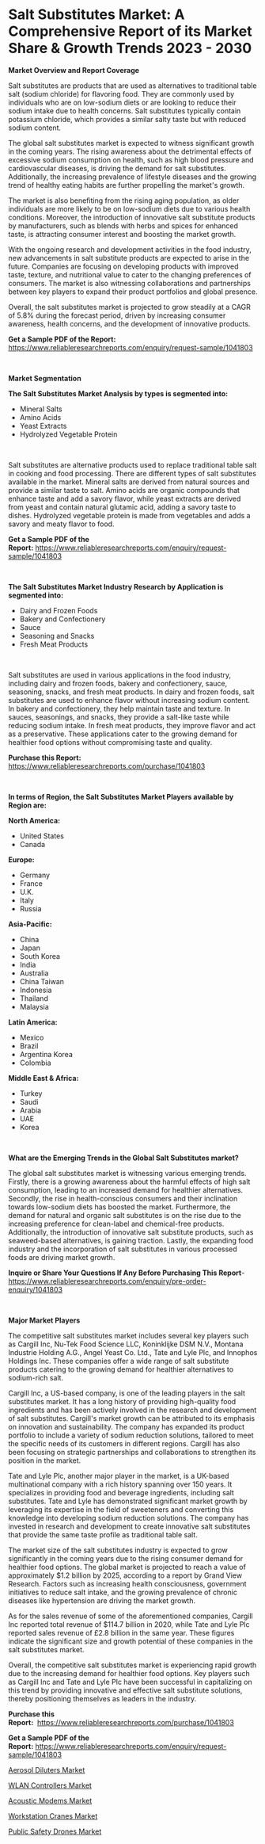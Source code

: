 <p><h1>Salt Substitutes Market: A Comprehensive Report of its Market Share & Growth Trends 2023 - 2030</h1></p><p><strong>Market Overview and Report Coverage</strong></p>
<p><p>Salt substitutes are products that are used as alternatives to traditional table salt (sodium chloride) for flavoring food. They are commonly used by individuals who are on low-sodium diets or are looking to reduce their sodium intake due to health concerns. Salt substitutes typically contain potassium chloride, which provides a similar salty taste but with reduced sodium content.</p><p>The global salt substitutes market is expected to witness significant growth in the coming years. The rising awareness about the detrimental effects of excessive sodium consumption on health, such as high blood pressure and cardiovascular diseases, is driving the demand for salt substitutes. Additionally, the increasing prevalence of lifestyle diseases and the growing trend of healthy eating habits are further propelling the market's growth.</p><p>The market is also benefiting from the rising aging population, as older individuals are more likely to be on low-sodium diets due to various health conditions. Moreover, the introduction of innovative salt substitute products by manufacturers, such as blends with herbs and spices for enhanced taste, is attracting consumer interest and boosting the market growth.</p><p>With the ongoing research and development activities in the food industry, new advancements in salt substitute products are expected to arise in the future. Companies are focusing on developing products with improved taste, texture, and nutritional value to cater to the changing preferences of consumers. The market is also witnessing collaborations and partnerships between key players to expand their product portfolios and global presence.</p><p>Overall, the salt substitutes market is projected to grow steadily at a CAGR of 5.8% during the forecast period, driven by increasing consumer awareness, health concerns, and the development of innovative products.</p></p>
<p><strong>Get a Sample PDF of the Report:</strong> <a href="https://www.reliableresearchreports.com/enquiry/request-sample/1041803">https://www.reliableresearchreports.com/enquiry/request-sample/1041803</a></p>
<p>&nbsp;</p>
<p><strong>Market Segmentation</strong></p>
<p><strong>The Salt Substitutes Market Analysis by types is segmented into:</strong></p>
<p><ul><li>Mineral Salts</li><li>Amino Acids</li><li>Yeast Extracts</li><li>Hydrolyzed Vegetable Protein</li></ul></p>
<p>&nbsp;</p>
<p><p>Salt substitutes are alternative products used to replace traditional table salt in cooking and food processing. There are different types of salt substitutes available in the market. Mineral salts are derived from natural sources and provide a similar taste to salt. Amino acids are organic compounds that enhance taste and add a savory flavor, while yeast extracts are derived from yeast and contain natural glutamic acid, adding a savory taste to dishes. Hydrolyzed vegetable protein is made from vegetables and adds a savory and meaty flavor to food.</p></p>
<p><strong>Get a Sample PDF of the Report:</strong>&nbsp;<a href="https://www.reliableresearchreports.com/enquiry/request-sample/1041803">https://www.reliableresearchreports.com/enquiry/request-sample/1041803</a></p>
<p>&nbsp;</p>
<p><strong>The Salt Substitutes Market Industry Research by Application is segmented into:</strong></p>
<p><ul><li>Dairy and Frozen Foods</li><li>Bakery and Confectionery</li><li>Sauce</li><li>Seasoning and Snacks</li><li>Fresh Meat Products</li></ul></p>
<p>&nbsp;</p>
<p><p>Salt substitutes are used in various applications in the food industry, including dairy and frozen foods, bakery and confectionery, sauce, seasoning, snacks, and fresh meat products. In dairy and frozen foods, salt substitutes are used to enhance flavor without increasing sodium content. In bakery and confectionery, they help maintain taste and texture. In sauces, seasonings, and snacks, they provide a salt-like taste while reducing sodium intake. In fresh meat products, they improve flavor and act as a preservative. These applications cater to the growing demand for healthier food options without compromising taste and quality.</p></p>
<p><strong>Purchase this Report:</strong>&nbsp; <a href="https://www.reliableresearchreports.com/purchase/1041803">https://www.reliableresearchreports.com/purchase/1041803</a></p>
<p>&nbsp;</p>
<p><strong>In terms of Region, the Salt Substitutes Market Players available by Region are:</strong></p>
<p>
    <p> <strong> North America: </strong>
        <ul>
            <li>United States</li>
            <li>Canada</li>
        </ul>
        </p> 
    <p> <strong> Europe: </strong>
        <ul>
            <li>Germany</li>
            <li>France</li>
            <li>U.K.</li>
            <li>Italy</li>
            <li>Russia</li>
        </ul>
        </p> 
    <p> <strong> Asia-Pacific: </strong>
        <ul>
            <li>China</li>
            <li>Japan</li>
            <li>South Korea</li>
            <li>India</li>
            <li>Australia</li>
            <li>China Taiwan</li>
            <li>Indonesia</li>
            <li>Thailand</li>
            <li>Malaysia</li>
        </ul>
        </p> 
    <p> <strong> Latin America: </strong>
        <ul>
            <li>Mexico</li>
            <li>Brazil</li>
            <li>Argentina Korea</li>
            <li>Colombia</li>
        </ul>
        </p> 
    <p> <strong> Middle East & Africa: </strong>
        <ul>
            <li>Turkey</li>
            <li>Saudi</li>
            <li>Arabia</li>
            <li>UAE</li>
            <li>Korea</li>
        </ul>
    </p>
    </p>
<p>&nbsp;</p>
<p><strong>What are the Emerging Trends in the Global Salt Substitutes market?</strong></p>
<p><p>The global salt substitutes market is witnessing various emerging trends. Firstly, there is a growing awareness about the harmful effects of high salt consumption, leading to an increased demand for healthier alternatives. Secondly, the rise in health-conscious consumers and their inclination towards low-sodium diets has boosted the market. Furthermore, the demand for natural and organic salt substitutes is on the rise due to the increasing preference for clean-label and chemical-free products. Additionally, the introduction of innovative salt substitute products, such as seaweed-based alternatives, is gaining traction. Lastly, the expanding food industry and the incorporation of salt substitutes in various processed foods are driving market growth.</p></p>
<p><strong>Inquire or Share Your Questions If Any Before Purchasing This Report</strong>- <a href="https://www.reliableresearchreports.com/enquiry/pre-order-enquiry/1041803">https://www.reliableresearchreports.com/enquiry/pre-order-enquiry/1041803</a></p>
<p>&nbsp;</p>
<p><strong>Major Market Players</strong></p>
<p><p>The competitive salt substitutes market includes several key players such as Cargill Inc, Nu-Tek Food Science LLC, Koninklijke DSM N.V., Montana Industrie Holding A.G., Angel Yeast Co. Ltd., Tate and Lyle Plc, and Innophos Holdings Inc. These companies offer a wide range of salt substitute products catering to the growing demand for healthier alternatives to sodium-rich salt.</p><p>Cargill Inc, a US-based company, is one of the leading players in the salt substitutes market. It has a long history of providing high-quality food ingredients and has been actively involved in the research and development of salt substitutes. Cargill's market growth can be attributed to its emphasis on innovation and sustainability. The company has expanded its product portfolio to include a variety of sodium reduction solutions, tailored to meet the specific needs of its customers in different regions. Cargill has also been focusing on strategic partnerships and collaborations to strengthen its position in the market.</p><p>Tate and Lyle Plc, another major player in the market, is a UK-based multinational company with a rich history spanning over 150 years. It specializes in providing food and beverage ingredients, including salt substitutes. Tate and Lyle has demonstrated significant market growth by leveraging its expertise in the field of sweeteners and converting this knowledge into developing sodium reduction solutions. The company has invested in research and development to create innovative salt substitutes that provide the same taste profile as traditional table salt.</p><p>The market size of the salt substitutes industry is expected to grow significantly in the coming years due to the rising consumer demand for healthier food options. The global market is projected to reach a value of approximately $1.2 billion by 2025, according to a report by Grand View Research. Factors such as increasing health consciousness, government initiatives to reduce salt intake, and the growing prevalence of chronic diseases like hypertension are driving the market growth.</p><p>As for the sales revenue of some of the aforementioned companies, Cargill Inc reported total revenue of $114.7 billion in 2020, while Tate and Lyle Plc reported sales revenue of £2.8 billion in the same year. These figures indicate the significant size and growth potential of these companies in the salt substitutes market.</p><p>Overall, the competitive salt substitutes market is experiencing rapid growth due to the increasing demand for healthier food options. Key players such as Cargill Inc and Tate and Lyle Plc have been successful in capitalizing on this trend by providing innovative and effective salt substitute solutions, thereby positioning themselves as leaders in the industry.</p></p>
<p><strong>Purchase this Report:</strong>&nbsp;&nbsp;<a href="https://www.reliableresearchreports.com/purchase/1041803">https://www.reliableresearchreports.com/purchase/1041803</a></p>
<p></p>
<p><strong>Get a Sample PDF of the Report:</strong>&nbsp;<a href="https://www.reliableresearchreports.com/enquiry/request-sample/1041803">https://www.reliableresearchreports.com/enquiry/request-sample/1041803</a></p>
<p><p><a href="https://medium.com/@bulk.cream.roll/aerosol-diluters-market-research-report-its-history-and-forecast-2023-to-2030-65b7f0d4ffc5">Aerosol Diluters Market</a></p><p><a href="https://medium.com/@ewellklocko/wlan-controllers-market-size-cagr-trends-2024-2030-72850e3b5996">WLAN Controllers Market</a></p><p><a href="https://medium.com/@maeganbraun/acoustic-modems-market-comprehensive-assessment-by-type-application-and-geography-054ab7c6ac42">Acoustic Modems Market</a></p><p><a href="https://medium.com/@cite.teach.super/workstation-cranes-market-size-reveals-the-best-marketing-channels-in-global-industry-2ee51fd3ce26">Workstation Cranes Market</a></p><p><a href="https://medium.com/@grab.track.out/analyzing-public-safety-drones-market-global-industry-perspective-and-forecast-2023-to-2030-50b84c577ffe">Public Safety Drones Market</a></p></p>